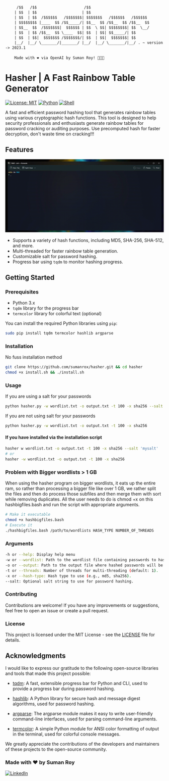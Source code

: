 

         /$$   /$$                     /$$                          
        | $$  | $$                    | $$                          
        | $$  | $$  /$$$$$$   /$$$$$$$| $$$$$$$   /$$$$$$   /$$$$$$ 
        | $$$$$$$$ |____  $$ /$$_____/| $$__  $$ /$$__  $$ /$$__  $$
        | $$__  $$  /$$$$$$$|  $$$$$$ | $$  \ $$| $$$$$$$$| $$  \__/
        | $$  | $$ /$$__  $$ \____  $$| $$  | $$| $$_____/| $$      
        | $$  | $$|  $$$$$$$ /$$$$$$$/| $$  | $$|  $$$$$$$| $$      
        |__/  |__/ \_______/|_______/ |__/  |__/ \_______/|__/ . ~ version -> 2023.1
        
        Made with ❤ via OpenAI by Suman Roy! 🚀🚀🚀

# Hasher | A Fast Rainbow Table Generator
[![License: MIT](https://img.shields.io/badge/License-MIT-yellow.svg)](https://opensource.org/licenses/MIT) [![Python](https://img.shields.io/badge/Python-3.x-blue.svg)](https://www.python.org/)
[![Shell](https://img.shields.io/badge/Shell-Bash%20%26%20Zsh-green.svg)](https://en.wikipedia.org/wiki/Unix_shell)
 

A fast and efficient password hashing tool that generates rainbow tables using various cryptographic hash functions. This tool is designed to help security professionals and enthusiasts generate rainbow tables for password cracking or auditing purposes. Use precomputed hash for faster decryption, don't waste time on cracking!!!

## Features
![Product-Demo](./product-demo/product-video.gif)

- Supports a variety of hash functions, including MD5, SHA-256, SHA-512, and more.
- Multi-threaded for faster rainbow table generation.
- Customizable salt for password hashing.
- Progress bar using `tqdm` to monitor hashing progress.

## Getting Started

### Prerequisites

- Python 3.x
- `tqdm` library for the progress bar
- `termcolor` library for colorful text (optional)

You can install the required Python libraries using `pip`:

```bash
sudo pip install tqdm termcolor hashlib argparse
```
### Installation
No fuss installation method
```bash
git clone https://github.com/sumanrox/hasher.git && cd hasher
chmod +x install.sh && ./install.sh
```

### Usage
If you are using a salt for your passwords
```bash
python hasher.py -w wordlist.txt -o output.txt -t 100 -x sha256 --salt 'mysalt'
```

If you are not using salt for your passwords
```bash
python hasher.py -w wordlist.txt -o output.txt -t 100 -x sha256
```


#### If you have installed via the installation script
```bash
hasher w wordlist.txt -o output.txt -t 100 -x sha256 --salt 'mysalt'
# or
hasher -w wordlist.txt -o output.txt -t 100 -x sha256
```

### Problem with Bigger wordlists > 1 GB
When using the hasher program on bigger wordlists, it eats up the entire ram, so rather than processing a bigger file like over 1 GB, we rather split the files and then do process those subfiles and then merge them with sort while removing duplicates. All the user needs to do is chmod +x on this hashbigfiles.bash and run the script with appropriate arguments.
```bash
# Make it executable
chmod +x hashbigfiles.bash
# Execute it
./hashbigfiles.bash /path/to/wordlists HASH_TYPE NUMBER_OF_THREADS
```


### Arguments
```bash
-h or --help: Display help menu
-w or --wordlist: Path to the wordlist file containing passwords to hash.
-o or --output: Path to the output file where hashed passwords will be saved.
-t or --threads: Number of threads for multi-threading (default: 1).
-x or --hash-type: Hash type to use (e.g., md5, sha256).
--salt: Optional salt string to use for password hashing.
```

### Contributing
Contributions are welcome! If you have any improvements or suggestions, feel free to open an issue or create a pull request.

### License
This project is licensed under the MIT License - see the [LICENSE](LICENSE) file for details.


## Acknowledgments

I would like to express our gratitude to the following open-source libraries and tools that made this project possible:

- [tqdm](https://github.com/tqdm/tqdm): A fast, extensible progress bar for Python and CLI, used to provide a progress bar during password hashing.

- [hashlib](https://docs.python.org/3/library/hashlib.html): A Python library for secure hash and message digest algorithms, used for password hashing.

- [argparse](https://docs.python.org/3/library/argparse.html): The argparse module makes it easy to write user-friendly command-line interfaces, used for parsing command-line arguments.

- [termcolor](https://pypi.org/project/termcolor/): A simple Python module for ANSI color formatting of output in the terminal, used for colorful console messages.

We greatly appreciate the contributions of the developers and maintainers of these projects to the open-source community.



### Made with ❤️ by Suman Roy
[![LinkedIn](https://img.shields.io/badge/LinkedIn-Connect-blue?style=flat-square&logo=linkedin)](https://www.linkedin.com/in/sumanrox/)
